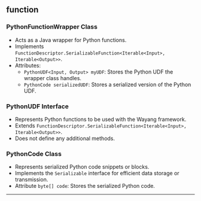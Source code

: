 <!--
  Licensed to the Apache Software Foundation (ASF) under one or more
  contributor license agreements.  See the NOTICE file distributed with
  this work for additional information regarding copyright ownership.
  The ASF licenses this file to You under the Apache License, Version 2.0
  (the "License"); you may not use this file except in compliance with
  the License.  You may obtain a copy of the License at

      http://www.apache.org/licenses/LICENSE-2.0

  Unless required by applicable law or agreed to in writing, software
  distributed under the License is distributed on an "AS IS" BASIS,
  WITHOUT WARRANTIES OR CONDITIONS OF ANY KIND, either express or implied.
  See the License for the specific language governing permissions and
  limitations under the License.
-->
## function

### PythonFunctionWrapper Class
- Acts as a Java wrapper for Python functions.
- Implements `FunctionDescriptor.SerializableFunction<Iterable<Input>, Iterable<Output>>`.
- Attributes:
  - `PythonUDF<Input, Output> myUDF`: Stores the Python UDF the wrapper class handles.
  - `PythonCode serializedUDF`: Stores a serialized version of the Python UDF.

### PythonUDF Interface
- Represents Python functions to be used with the Wayang framework.
- Extends `FunctionDescriptor.SerializableFunction<Iterable<Input>, Iterable<Output>>`.
- Does not define any additional methods.

### PythonCode Class
- Represents serialized Python code snippets or blocks.
- Implements the `Serializable` interface for efficient data storage or transmission.
- Attribute `byte[] code`: Stores the serialized Python code.

---
